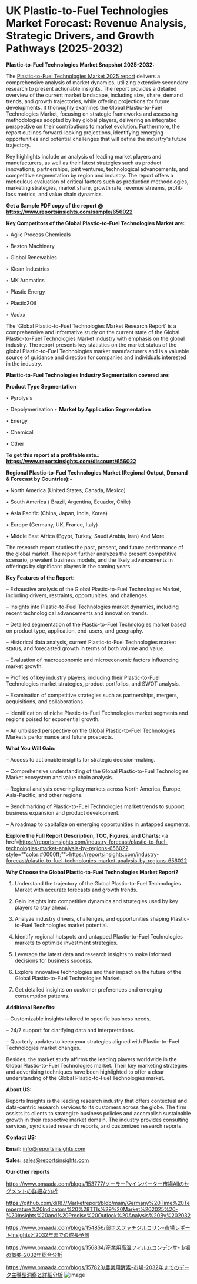 # UK Plastic-to-Fuel Technologies Market Forecast: Revenue Analysis, Strategic Drivers, and Growth Pathways (2025-2032)

<strong>Plastic-to-Fuel Technologies Market Snapshot 2025-2032:</strong>

The <a href=https://www.reportsinsights.com/sample/656022>Plastic-to-Fuel Technologies Market 2025 report</a> delivers a comprehensive analysis of market dynamics, utilizing extensive secondary research to present actionable insights. The report provides a detailed overview of the current market landscape, including size, share, demand trends, and growth trajectories, while offering projections for future developments. It thoroughly examines the Global Plastic-to-Fuel Technologies Market, focusing on strategic frameworks and assessing methodologies adopted by key global players, delivering an integrated perspective on their contributions to market evolution. Furthermore, the report outlines forward-looking projections, identifying emerging opportunities and potential challenges that will define the industry's future trajectory.

Key highlights include an analysis of leading market players and manufacturers, as well as their latest strategies such as product innovations, partnerships, joint ventures, technological advancements, and competitive segmentation by region and industry. The report offers a meticulous evaluation of critical factors such as production methodologies, marketing strategies, market share, growth rate, revenue streams, profit-loss metrics, and value chain dynamics.

<strong>Get a Sample PDF copy of the report @ <a href=https://www.reportsinsights.com/sample/656022 style=color:#0000ff;>https://www.reportsinsights.com/sample/656022</a></strong>

<strong>Key Competitors of the Global Plastic-to-Fuel Technologies Market are:</strong>

‣ Agile Process Chemicals

‣ Beston Machinery

‣ Global Renewables

‣ Klean Industries

‣ MK Aromatics

‣ Plastic Energy

‣ Plastic2Oil

‣ Vadxx

The ‘Global Plastic-to-Fuel Technologies Market Research Report’ is a comprehensive and informative study on the current state of the Global Plastic-to-Fuel Technologies Market industry with emphasis on the global industry. The report presents key statistics on the market status of the global Plastic-to-Fuel Technologies market manufacturers and is a valuable source of guidance and direction for companies and individuals interested in the industry.

<strong>Plastic-to-Fuel Technologies Industry Segmentation covered are:</strong>

<strong>Product Type Segmentation</strong>

‣ Pyrolysis

‣ Depolymerization
‣ 
<strong>Market by Application Segmentation</strong>

‣ Energy

‣ Chemical

‣ Other

<strong>To get this report at a profitable rate.: <a href=https://www.reportsinsights.com/discount/656022 style=color:#0000ff;>https://www.reportsinsights.com/discount/656022</a></strong>

<strong>Regional Plastic-to-Fuel Technologies Market (Regional Output, Demand &amp; Forecast by Countries):-</strong>

• North America (United States, Canada, Mexico)

• South America ( Brazil, Argentina, Ecuador, Chile)

• Asia Pacific (China, Japan, India, Korea)

• Europe (Germany, UK, France, Italy)

• Middle East Africa (Egypt, Turkey, Saudi Arabia, Iran) And More.

The research report studies the past, present, and future performance of the global market. The report further analyzes the present competitive scenario, prevalent business models, and the likely advancements in offerings by significant players in the coming years.

<strong>Key Features of the Report:</strong>

– Exhaustive analysis of the Global Plastic-to-Fuel Technologies Market, including drivers, restraints, opportunities, and challenges.

– Insights into Plastic-to-Fuel Technologies market dynamics, including recent technological advancements and innovation trends.

– Detailed segmentation of the Plastic-to-Fuel Technologies market based on product type, application, end-users, and geography.

– Historical data analysis, current Plastic-to-Fuel Technologies market status, and forecasted growth in terms of both volume and value.

– Evaluation of macroeconomic and microeconomic factors influencing market growth.

– Profiles of key industry players, including their Plastic-to-Fuel Technologies market strategies, product portfolios, and SWOT analysis.

– Examination of competitive strategies such as partnerships, mergers, acquisitions, and collaborations.

– Identification of niche Plastic-to-Fuel Technologies market segments and regions poised for exponential growth.

– An unbiased perspective on the Global Plastic-to-Fuel Technologies Market’s performance and future prospects.

<strong>What You Will Gain:</strong>

– Access to actionable insights for strategic decision-making.

– Comprehensive understanding of the Global Plastic-to-Fuel Technologies Market ecosystem and value chain analysis.

– Regional analysis covering key markets across North America, Europe, Asia-Pacific, and other regions.

– Benchmarking of Plastic-to-Fuel Technologies market trends to support business expansion and product development.

– A roadmap to capitalize on emerging opportunities in untapped segments.

<strong>Explore the Full Report Description, TOC, Figures, and Charts:</strong>
<a href=https://reportsinsights.com/industry-forecast/plastic-to-fuel-technologies-market-analysis-by-regions-656022 style=""color:#0000ff;"">https://reportsinsights.com/industry-forecast/plastic-to-fuel-technologies-market-analysis-by-regions-656022</a>

<strong>Why Choose the Global Plastic-to-Fuel Technologies Market Report?</strong>

1. Understand the trajectory of the Global Plastic-to-Fuel Technologies Market with accurate forecasts and growth trends.

2. Gain insights into competitive dynamics and strategies used by key players to stay ahead.

3. Analyze industry drivers, challenges, and opportunities shaping Plastic-to-Fuel Technologies market potential.

4. Identify regional hotspots and untapped Plastic-to-Fuel Technologies markets to optimize investment strategies.

5. Leverage the latest data and research insights to make informed decisions for business success.

6. Explore innovative technologies and their impact on the future of the Global Plastic-to-Fuel Technologies Market.

7. Get detailed insights on customer preferences and emerging consumption patterns.

<strong>Additional Benefits:</strong>

– Customizable insights tailored to specific business needs.

– 24/7 support for clarifying data and interpretations.

– Quarterly updates to keep your strategies aligned with Plastic-to-Fuel Technologies market changes.

Besides, the market study affirms the leading players worldwide in the Global Plastic-to-Fuel Technologies market. Their key marketing strategies and advertising techniques have been highlighted to offer a clear understanding of the Global Plastic-to-Fuel Technologies market.

<strong><strong>About US</strong>:</strong>

Reports Insights is the leading research industry that offers contextual and data-centric research services to its customers across the globe. The firm assists its clients to strategize business policies and accomplish sustainable growth in their respective market domain. The industry provides consulting services, syndicated research reports, and customized research reports.

<strong>Contact US:</strong>

<p class=><b>Email:</b> <a href=mailto:info@reportsinsights.com>info@reportsinsights.com</a></p>
<p class=><b>Sales:</b> <a href=mailto:sales@reportsinsights.com>sales@reportsinsights.com</a></p>

<strong>Our other reports</strong>

<a href=https://www.omaada.com/blogs/153777/ソーラーPvインバーター市場Allのセグメントの詳細な分析>https://www.omaada.com/blogs/153777/ソーラーPvインバーター市場Allのセグメントの詳細な分析</a>

<a href=https://github.com/di187/Marketreport/blob/main/Germany%20Time%20Temperature%20Indicators%20%28TTIs%29%20Market%202025%20-%20Insights%20and%20Precise%20Outlook%20Analysis%20By%202032>https://github.com/di187/Marketreport/blob/main/Germany%20Time%20Temperature%20Indicators%20%28TTIs%29%20Market%202025%20-%20Insights%20and%20Precise%20Outlook%20Analysis%20By%202032</a>

<a href=https://www.omaada.com/blogs/154856/卵ホスファチジルコリン-市場レポートInsightsと2032年までの成長予測>https://www.omaada.com/blogs/154856/卵ホスファチジルコリン-市場レポートInsightsと2032年までの成長予測</a>

<a href=https://www.omaada.com/blogs/156834/産業用高温フィルムコンデンサ-市場の概要-2032年総合分析>https://www.omaada.com/blogs/156834/産業用高温フィルムコンデンサ-市場の概要-2032年総合分析</a>

<a href=https://www.omaada.com/blogs/157823/農業用酵素-市場-2032年までのデータ主導型洞察と詳細分析>https://www.omaada.com/blogs/157823/農業用酵素-市場-2032年までのデータ主導型洞察と詳細分析</a>
![image](https://github.com/user-attachments/assets/ccd31ee6-949d-42cb-b19e-b87e27e52e49)
